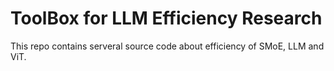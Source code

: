 # ToolBox for LLM Efficiency Research

This repo contains serveral source code about efficiency of SMoE, LLM and ViT.
